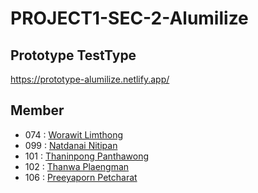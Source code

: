 # PROJECT1-SEC-2-Alumilize

## Prototype TestType
https://prototype-alumilize.netlify.app/

## Member

- 074 : [Worawit Limthong](https://www.github.com/win2114)
- 099 : [Natdanai Nitipan](https://www.github.com/c3bosskung)
- 101 : [Thaninpong Panthawong](https://www.github.com/nonybueno)
- 102 : [Thanwa Plaengman](https://www.github.com/Nine0512)
- 106 : [Preeyaporn Petcharat](https://www.github.com/Preeyapornn)
